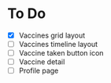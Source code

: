 # To Do

- [x] Vaccines grid layout
- [ ] Vaccines timeline layout
- [ ] Vaccine taken button icon
- [ ] Vaccine detail
- [ ] Profile page
